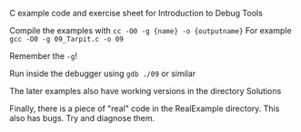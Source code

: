 C example code and exercise sheet for Introduction to Debug Tools

Compile the examples with
  `cc -O0 -g {name} -o {outputname}`
For example
  `gcc -O0 -g 09_Tarpit.c -o 09`

Remember the `-g`!

Run inside the debugger using `gdb ./09` or similar

The later examples also have working versions in the directory Solutions

Finally, there is a piece of "real" code in the RealExample directory. This also has bugs. Try and diagnose them.

